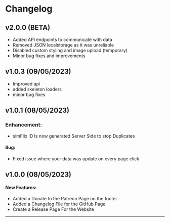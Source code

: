 # Changelog
## v2.0.0 (BETA) 

- Added API endpoints to communicate with data
- Removed JSON localstorage as it was unreliable
- Disabled custom styling and image upload (temporary)
- Minor bug fixes and improvements

## v1.0.3 (09/05/2023)

- Improved api
- added skeleton loaders
- minor bug fixes

## v1.0.1 (08/05/2023)

### Enhancement:
- simFlix ID Is now generated Server Side to stop Duplicates

#### Bug:
- Fixed issue where your data was update on every page click

## v1.0.0 (08/05/2023)

#### New Features:
- Added a Donate to the Patreon Page on the footer
- Added a Changelog File for the GitHub Page
- Create a Release Page For the Website

---
